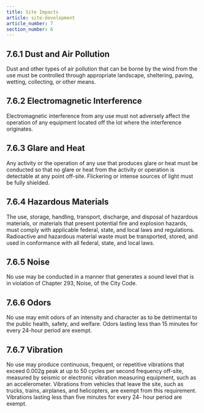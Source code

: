 ```yaml
---
title: Site Impacts
article: site-development
article_number: 7
section_number: 6
---
```


## 7.6.1 Dust and Air Pollution

Dust and other types of air pollution that can be borne by the wind from the use must be controlled through appropriate landscape, sheltering, paving, wetting, collecting, or other means.

## 7.6.2 Electromagnetic Interference

Electromagnetic interference from any use must not adversely affect the operation of any equipment located off the lot where the interference originates.

## 7.6.3 Glare and Heat

Any activity or the operation of any use that produces glare or heat must be conducted so that no glare or heat from the activity or operation is detectable at any point off-site. Flickering or intense sources of light must be fully shielded.

## 7.6.4 Hazardous Materials

The use, storage, handling, transport, discharge, and disposal of hazardous materials, or materials that present potential fire and explosion hazards, must comply with applicable federal, state, and local laws and regulations. Radioactive and hazardous material waste must be transported, stored, and used in conformance with all federal, state, and local laws.

## 7.6.5 Noise

No use may be conducted in a manner that generates a sound level that is in violation of Chapter 293, Noise, of the City Code.

## 7.6.6 Odors

No use may emit odors of an intensity and character as to be detrimental to the public health, safety, and welfare. Odors lasting less than 15 minutes for every 24-hour period are exempt.

## 7.6.7 Vibration

No use may produce continuous, frequent, or repetitive vibrations that exceed 0.002g peak at up to 50 cycles per second frequency off-site, measured by seismic or electronic vibration measuring equipment, such as an accelerometer. Vibrations from vehicles that leave the site, such as trucks, trains, airplanes, and helicopters, are exempt from this requirement. Vibrations lasting less than five minutes for every 24- hour period are exempt.
